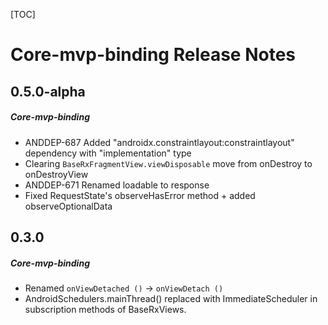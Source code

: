 [TOC]
# Core-mvp-binding Release Notes
## 0.5.0-alpha
##### Core-mvp-binding
* ANDDEP-687 Added "androidx.constraintlayout:constraintlayout" dependency with "implementation" type
* Clearing `BaseRxFragmentView.viewDisposable` move from onDestroy to onDestroyView
* ANDDEP-671 Renamed loadable to response
* Fixed RequestState's observeHasError method + added observeOptionalData
## 0.3.0
##### Core-mvp-binding
* Renamed `onViewDetached ()` -> `onViewDetach ()`
* AndroidSchedulers.mainThread() replaced with ImmediateScheduler 
 in subscription methods of BaseRxViews.